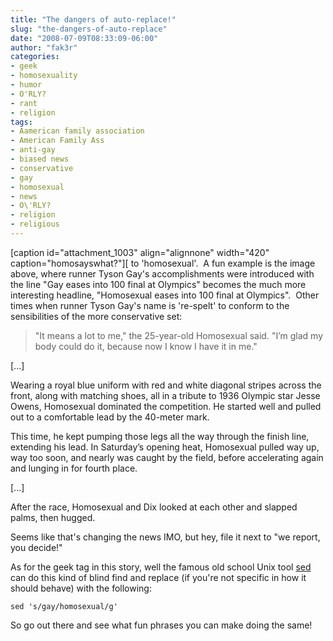 ```yaml
---
title: "The dangers of auto-replace!"
slug: "the-dangers-of-auto-replace"
date: "2008-07-09T08:33:09-06:00"
author: "fak3r"
categories:
- geek
- homosexuality
- humor
- O'RLY?
- rant
- religion
tags:
- Aamerican family association
- American Family Ass
- anti-gay
- biased news
- conservative
- gay
- homosexual
- news
- O\'RLY?
- religion
- religious
---
```


[caption id="attachment_1003" align="alignnone" width="420" caption="homosayswhat?"][ to 'homosexual'.  A fun example is the image above, where runner Tyson Gay's accomplishments were introduced with the line "Gay eases into 100 final at Olympics" becomes the much more interesting headline, "Homosexual eases into 100 final at Olympics".  Other times when runner Tyson Gay's name is 're-spelt' to conform to the sensibilities of the more conservative set:

<!-- more -->


> "It means a lot to me," the 25-year-old Homosexual said. "I’m glad my body could do it, because now I know I have it in me."

[...]

Wearing a royal blue uniform with red and white diagonal stripes across the front, along with matching shoes, all in a tribute to 1936 Olympic star Jesse Owens, Homosexual dominated the competition. He started well and pulled out to a comfortable lead by the 40-meter mark.

This time, he kept pumping those legs all the way through the finish line, extending his lead. In Saturday’s opening heat, Homosexual pulled way up, way too soon, and nearly was caught by the field, before accelerating again and lunging in for fourth place.

[...]

After the race, Homosexual and Dix looked at each other and slapped palms, then hugged.


Seems like that's changing the news IMO, but hey, file it next to "we report, you decide!"

As for the geek tag in this story, well the famous old school Unix tool [sed](http://www.grymoire.com/Unix/Sed.html) can do this kind of blind find and replace (if you're not specific in how it should behave) with the following:

    
    sed 's/gay/homosexual/g'


So go out there and see what fun phrases you can make doing the same!
